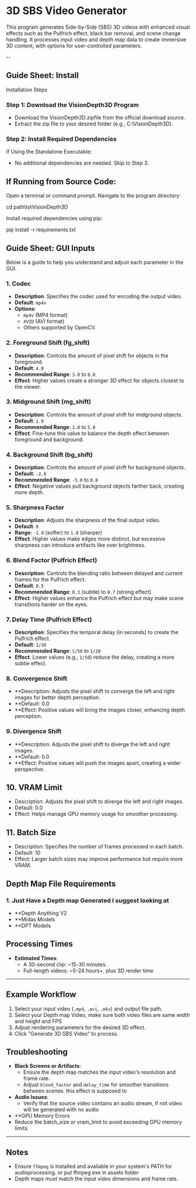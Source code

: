 # 3D SBS Video Generator
This program generates Side-by-Side (SBS) 3D videos with enhanced visual effects such as the Pulfrich effect, black bar removal, and scene change handling. It processes input video and depth map data to create immersive 3D content, with options for user-controlled parameters.

--

## Guide Sheet: Install
Installation Steps

### Step 1: Download the VisionDepth3D Program
- Download the VisionDepth3D.zipfile from the official download source.
- Extract the zip file to your desired folder (e.g., C:\VisionDepth3D).

### Step 2: Install Required Dependencies

If Using the Standalone Executable:
- No additional dependencies are needed. Skip to Step 3.
  
If Running from Source Code:
- 

Open a terminal or command prompt.
Navigate to the program directory:

cd path\to\VisionDepth3D

Install required dependencies using pip:

pip install -r requirements.txt

## Guide Sheet: GUI Inputs
Below is a guide to help you understand and adjust each parameter in the GUI.

### 1. Codec
- **Description**: Specifies the codec used for encoding the output video.
- **Default**: `mp4v`
- **Options**: 
  - `mp4v` (MP4 format)
  - `XVID` (AVI format)
  - Others supported by OpenCV.


### 2. Foreground Shift (fg_shift)
- **Description**: Controls the amount of pixel shift for objects in the foreground.
- **Default**: `4.8`
- **Recommended Range**: `3.0` to `8.0`
- **Effect**: Higher values create a stronger 3D effect for objects closest to the viewer.


### 3. Midground Shift (mg_shift)
- **Description**: Controls the amount of pixel shift for midground objects.
- **Default**: `1.9`
- **Recommended Range**: `1.0` to `5.0`
- **Effect**: Fine-tune this value to balance the depth effect between foreground and background.

### 4. Background Shift (bg_shift)
- **Description**: Controls the amount of pixel shift for background objects.
- **Default**: `-2.8`
- **Recommended Range**: `-5.0` to `0.0`
- **Effect**: Negative values pull background objects farther back, creating more depth.

### 5. Sharpness Factor
- **Description**: Adjusts the sharpness of the final output video.
- **Default**: `0`
- **Range**: `-1.0` (softer) to `1.0` (sharper)
- **Effect**: Higher values make edges more distinct, but excessive sharpness can introduce artifacts like over brightness.

### 6. Blend Factor (Pulfrich Effect)
- **Description**: Controls the blending ratio between delayed and current frames for the Pulfrich effect.
- **Default**: `0.5`
- **Recommended Range**: `0.3` (subtle) to `0.7` (strong effect)
- **Effect**: Higher values enhance the Pulfrich effect but may make scene transitions harder on the eyes.

### 7. Delay Time (Pulfrich Effect)
- **Description**: Specifies the temporal delay (in seconds) to create the Pulfrich effect.
- **Default**: `1/30`
- **Recommended Range**: `1/50` to `1/20`
- **Effect**: Lower values (e.g., `1/50`) reduce the delay, creating a more subtle effect.

### 8. Convergence Shift
- **Description: Adjusts the pixel shift to converge the left and right images for better depth perception.
- **Default: 0.0
- **Effect: Positive values will bring the images closer, enhancing depth perception.

### 9. Divergence Shift
- **Description: Adjusts the pixel shift to diverge the left and right images.
- **Default: 0.0
- **Effect: Positive values will push the images apart, creating a wider perspective.

## 10. VRAM Limit
- Description: Adjusts the pixel shift to diverge the left and right images. 
- Default: 0.0
- Effect: Helps manage GPU memory usage for smoother processing.

## 11. Batch Size
- Description: Specifies the number of frames processed in each batch.
- Default: 10
- Effect: Larger batch sizes may improve performance but require more VRAM.


## Depth Map File Requirements
### 1. Just Have a Depth map Generated I suggest looking at
- **Depth Anything V2
- **Midas Models
- **DPT Models

## Processing Times
- **Estimated Times**:
  - A 30-second clip: ~15-30 minutes.
  - Full-length videos: ~5-24 hours+.
plus 3D render time	

---

## Example Workflow
1. Select your input video (`.mp4`, `.avi`, `.mkv`) and output file path.
2. Select your Depth map Video, make sure both video files are same width and  height and FPS 
3. Adjust rendering parameters for the desired 3D effect.
4. Click "Generate 3D SBS Video" to process.

## Troubleshooting
- **Black Screens or Artifacts**:
  - Ensure the depth map matches the input video's resolution and frame rate.
  - Adjust `blend_factor` and `delay_time` for smoother transitions between scenes. this effect is supposed to 
- **Audio Issues**:
  - Verify that the source video contains an audio stream, if not video will be generated with no audio
- **GPU Memory Errors
 - Reduce the batch_size or vram_limit to avoid exceeding GPU memory limits.
---

## Notes
- Ensure `ffmpeg` is installed and available in your system's PATH for audioprocessing. or put ffmpeg.exe in assets folder 
- Depth maps must match the input video dimensions and frame rate.
